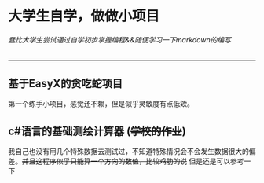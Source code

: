 # 大学生自学，做做小项目

###### *蠢比大学生尝试通过自学初步掌握编程&&随便学习一下markdown的编写*
---
## 基于EasyX的贪吃蛇项目
第一个练手小项目，感觉还不赖，但是似乎灵敏度有点低欸。
## c#语言的基础测绘计算器 (<s>学校的作业</s>)
我自己也没有用几个特殊数据去测试过，不知道特殊情况会不会发生数据很大的偏差。<s>并且这程序似乎只能算一个方向的数值，比较鸡肋的说</s>
但是还是可以参考一下

